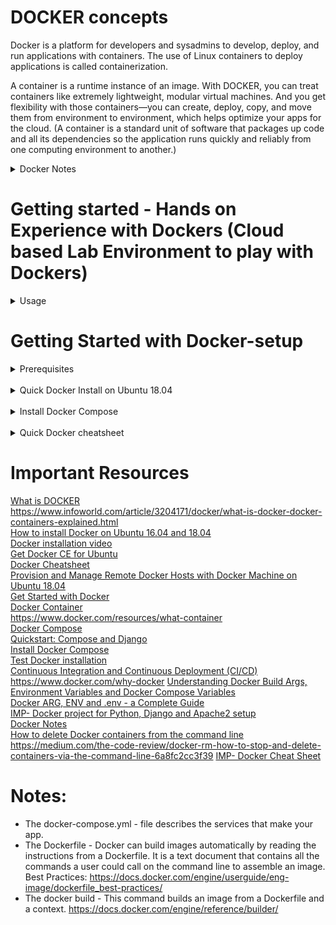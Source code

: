 # DOCKER concepts
Docker is a platform for developers and sysadmins to develop, deploy, and run applications with containers. The use of Linux containers to deploy applications is called containerization.

A container is a runtime instance of an image. With DOCKER, you can treat containers like extremely lightweight, modular virtual machines. And you get flexibility with those containers—you can create, deploy, copy, and move them from environment to environment, which helps optimize your apps for the cloud.
(A container is a standard unit of software that packages up code and all its dependencies so the application runs quickly and reliably from one computing environment to another.)

<details>
<summary>Docker Notes</summary>
 <br>
Containerization is increasingly popular because containers are:

* Flexible: Even the most complex applications can be containerized. <br>
* Lightweight: Containers leverage and share the host kernel. <br>
* Interchangeable: You can deploy updates and upgrades on-the-fly. <br>
* Portable: You can build locally, deploy to the cloud, and run anywhere. <br>
* Scalable: You can increase and automatically distribute container replicas. <br>
* Stackable: You can stack services vertically and on-the-fly.<br>

<b> How does Docker work? </b><br>
The Docker technology uses the Linux kernel and features of the kernel, like Cgroups and namespaces, to segregate processes so they can run independently.

1.	**Docker Machine** - Create Docker hosts on your computer, on cloud providers, and inside your own data center
2.	**Docker Compose** - A tool for defining and running multi-container Docker applications.
3.	**Docker Swarm** - A native clustering solution for Docker
4.	**Kubernetes** - Kubernetes is an open-source system for automating deployment, scaling, and management of containerized applications.

<b>Containers and virtual machines</b>
<br>
* A container runs natively on Linux and shares the kernel of the host machine with other containers. It runs a discrete process, taking no more memory than any other executable, making it lightweight.
* A virtual machine (VM) runs a full-blown “guest” operating system with virtual access to host resources through a hypervisor.

 <img src="https://github.com/sahanasj/docker-setup/blob/master/Docker-Installation-Images/containers-vs-vms.PNG" width="650">
</details>

# Getting started - Hands on Experience with Dockers (Cloud based Lab Environment to play with Dockers)
<details>
<summary>Usage</summary>
  <br>
https://labs.play-with-docker.com/
  <br>

<img src="https://github.com/sahanasj/docker-setup/blob/master/Docker-Installation-Images/docker-play.PNG" width="650">

<img src="https://github.com/sahanasj/docker-setup/blob/master/Docker-Installation-Images/docker-play-2.PNG" width="650">

<img src="https://github.com/sahanasj/docker-setup/blob/master/Docker-Installation-Images/docker-hub-3.PNG" width="650">

<br>

* Docker Hub Account * – Hub is a repository with all the images with  applications, resources of Docker.
It is just simple as like Git as such, Connect to Repo and pull the docker image and then launch Application.
<br>https://hub.docker.com/<br>

Login:
<br>
<img src="https://github.com/sahanasj/docker-setup/blob/master/Docker-Installation-Images/docker-hub.PNG" width="650">
<br>
Click on “Explore”:
<br>
<img src="https://github.com/sahanasj/docker-setup/blob/master/Docker-Installation-Images/docker-hub-2.PNG" width="650">
<br>
List of all Docker Images, Application etc..:
<br>
<img src="https://github.com/sahanasj/docker-setup/blob/master/Docker-Installation-Images/docker-hub-3.PNG" width="650">
<br>
</details>

# Getting Started with Docker-setup
<details>
 Installation of Docker on Ubuntu 18.04 and Use Docker<br>
<br>
<summary>Prerequisites</summary>
One Ubuntu 18.04 server set up with a non-root user with sudo privileges and a basic firewall configuration
  <br>
  <b>Install Required Packages</b>
  <br>
  Before installing Docker, you must make sure Ubuntu is ready!
  <br>
  $ sudo apt update
</details>
<br>

<details>
<summary>Quick Docker Install on Ubuntu 18.04</summary>
  <h5> Step 1 — Installing Docker </h5>
The Docker installation package available in the official Ubuntu 18.04 repository may not be the latest version. To get this latest version, install Docker from the official Docker repository. This section shows you how to do just that.
First, in order to ensure the downloads are valid, add the GPG key for the official Docker repository to your system:
  <br>

$ curl -fsSL https://download.docker.com/linux/ubuntu/gpg | sudo apt-key add -
<br>

To use add-apt-repository or apt-add-repository commands to add PPA
<br>

$ sudo apt-get install software-properties-common
<br>

Add the Docker repository to APT sources 
<br>
$ sudo add-apt-repository "deb [arch=amd64] https://download.docker.com/linux/ubuntu $(lsb_release -cs) stable"

<br>
Next, update the package database with the Docker packages from the newly added repo:
<br>
$ sudo apt-get update

<br>
<br>
Make sure you are about to install from the Docker repo instead of the default Ubuntu 18.04 repo:
<br>
$ apt-cache policy docker-ce

<br>
<br>
You should see output similar to the follow:

<img src="https://github.com/sahanasj/docker-setup/blob/master/Docker-Installation-Images/1.PNG" width="950">

<!-- ![alt text](https://github.com/sahanasj/docker-setup/blob/master/Docker-Installation-Images/1.PNG) -->

<b>Note</b>: Notice that docker-ce is not installed, but the candidate for installation is from the Docker repository for Ubuntu 16.04 (xenial).

<br>
Finally, install Docker:
<br>
$ sudo apt-get install -y docker-ce

<br>
<br>
Docker should now be installed, the daemon started, and the process enabled to start on boot. Check that it's running:
<br>
$	sudo systemctl status docker

<br>
<br>
The output should be similar to the following, showing that the service is active and running:

<img src="https://github.com/sahanasj/docker-setup/blob/master/Docker-Installation-Images/2.PNG" width="950">

<br>
Installing Docker now gives you not just the Docker service (daemon) but also the docker command line utility, or the Docker client.
<br>

<h5> Step 2 — Executing the Docker Command Without Sudo (Optional) </h5>
If you want to avoid typing sudo whenever you run the docker command, add your username to the docker group:
<br>
$	sudo usermod -aG docker ${USER}

<br>
<br>
To apply the new group membership, you can log out of the server and back in, or you can type the following:
<br>
$	su - ${USER}

<br>
<br>
You will be prompted to enter your user's password to continue. Afterwards, you can confirm that your user is now added to the docker group by typing:
<br>
$	id -nG

<br>
<br>
If you need to add a user to the docker group that you're not logged in as, declare that username explicitly using:
<br>
$	sudo usermod -aG docker username

<img src="https://github.com/sahanasj/docker-setup/blob/master/Docker-Installation-Images/3.PNG" width="950">

<h5> Step 3 — Using the Docker Command </h5>
With Docker installed and working, now's the time to become familiar with the command line utility. Using docker consists of passing it a chain of options and commands followed by arguments. The syntax takes this form:
<br>
$	docker [option] [command] [arguments]

<br>
<br>
To view all available subcommands, type:
<br>
$	docker

<br>
<br>
To view system-wide information about Docker, use:
<br>
$	docker info

<h5> Step 4 — Working with Docker Images </h5>
Docker containers are run from Docker images. By default, it pulls these images from Docker Hub, a Docker registry managed by Docker

<br>
<br>
To check whether you can access and download images from Docker Hub, type:
<br>
$	docker run hello-world

<br>
<br>
In the output, you should see the following message, which indicates that Docker is working correctly:

<img src="https://github.com/sahanasj/docker-setup/blob/master/Docker-Installation-Images/4.PNG" width="950">

<br>
You can search for images available on Docker Hub by using the docker command with the search subcommand. For example, to search for the Ubuntu image, type:
<br>
$	docker search ubuntu
<br>

<img src="https://github.com/sahanasj/docker-setup/blob/master/Docker-Installation-Images/5.PNG" width="950">

The script will crawl Docker Hub and return a listing of all images whose name matches the search string. In this case, the output will be similar to this:
</details>
<br>

<details>
<summary>Install Docker Compose</summary>
Docker Compose relies on Docker Engine for any meaningful work, so make sure you have Docker Engine installed either locally or remote, depending on your setup.
  
 # Install Compose on Linux systems (using Curl)
 
 1. Run this command to download the latest version of Docker Compose: <br>
 $ sudo curl -L "https://github.com/docker/compose/releases/download/1.23.2/docker-compose-$(uname -s)-$(uname -m)" -o /usr/local/bin/docker-compose
 
<b>Note:</b> check the Compose repository release page on GitHub for latest versions.
 https://github.com/docker/compose/releases
 
 2. Apply executable permissions to the binary:  <br>
 $ sudo chmod +x /usr/local/bin/docker-compose
 
 3. Test the installation.  <br>
 $ docker-compose --version
 
 Output:
 
 <img src="https://github.com/sahanasj/docker-setup/blob/master/Docker-Installation-Images/docker-compose.PNG" width="1050"> 
 
 4. To bring up both the container, run
 $ docker-compose up
 
 Note: When run at first time, It takes some time to finish the installation with all dependencies. <br>
 To run docker-compose in detached mode, use -d option. However you may want to use non-detached mode to see output messages. <br>
 To stop all containers started in docker-compose.yml, press CTRL+C if it is running in foreground, or you can run
 
 To stop all containers started in docker-compose.yml, press CTRL+C if it is running in foreground, or you can run
 $ docker-compose down
 
 Note: Usefull command to see container we have just created "$ docker container ls --all"
 
 <img src="https://github.com/sahanasj/docker-setup/blob/master/Docker-Installation-Images/docker-container-list.PNG" width="950">
 
 # Uninstallation
 
 To uninstall Docker Compose if you installed using curl: <br>
 $ sudo rm /usr/local/bin/docker-compose
 <br>
  
 To uninstall Docker Compose if you installed using pip:  <br>
 $ pip uninstall docker-compose
  <br>
 
</details>

<br>
<details>
<summary>Quick Docker cheatsheet</summary>

<b>Using Systemctl: to start and stop docker services</b>

$ sudo systemctl status docker
<br>
$ sudo systemctl stop docker
<br>
$ sudo systemctl start docker
<br>
$ sudo systemctl daemon-reload
<br>

[Or] 

$ sudo service docker status
<br>
$ sudo service docker stop
<br>
$ sudo service docker start
<br>

<b>Uninstall old versions</b>
<br>
Older versions of Docker were called docker or docker-engine. If these are installed, uninstall them:
<br>
$ sudo apt-get remove docker docker-engine docker.io

<b>Uninstall Docker CE</b>
<br>
Uninstall the Docker CE package:
<br>
$ sudo apt-get purge docker-ce
<br>

Images, containers, volumes, or customized configuration files on your host are not automatically removed. To delete all images, containers, and volumes:
<br>
$ sudo rm -rf /var/lib/docker
<br>
<b>Note:</b> You must delete any edited configuration files manually.

<b>List Docker CLI commands</b>
<br>
$ docker
<br>
$ docker container --help

<b> Display Docker version and info</b>
<br>
$ docker --version
<br>
$ docker version
<br>
$ docker info

<b>Execute Docker image</b>
<br>
$ docker run hello-world

<b>List Docker images</b>
<br>
$ docker image ls

<b>List Docker containers (running, all, all in quiet mode)</b>
<br>
$ docker container ls
<br>
$ docker container ls --all
<br>
$ docker container ls -aq
<br>
$ docker container ls -a
<br>
<br>
<b>Gracefully stop the specified container</b>
<br>
$ docker container stop <hash> 
<br>
<b>Force shutdown of the specified container</b>
<br>
$ docker container kill <hash> 
<br>
<b>Remove specified container</b>
<br>
$ docker container rm <hash>
  <br>
<b>Remove all containers</b>
<br>
$ docker container ls -a -q
<br>
<b>Remove specified image</b>
<br>
$ docker image rm <image id>
<br>
<b>Remove all images</b>
<br>
$ docker image ls -a -q
<br>
 <b>Create a container from ubuntu image</b> <br>
 $ docker run -name my-ubuntu -it ubuntu bash <br>
 The above command will create a docker container from base ubuntu image, name it my-ubuntu, run bash command (open bash shell) and keep standard input open (-i) and text input console open (-t, together -it). It will open a bash shell in the container, where you can execute any command.
 <br>
 
 <b>Create an image from Dockerfile</b> <br>
 $ docker build -t image_name . <br>
 <br>
 
 $ docker ps -a <br>
 ps command shows lot of information. However you can filter and format the output. Format should be a Go template string. For example to see only names of  container use following command –
 <br>
 $ docker ps --format "{{.Names}}"
 <br>
 
 <b>Start Container</b>
 <br>
 $ docker start <container>
 <br>
 $ docker start -i <container>
 <br>
 use stop command to stop the container
  $ docker stop -i <container>
 <br>
 To remove a container , use rm command (you can specify multiple containers names) –
 <br>
 $ docker rm <container-1> <container-2>
 <br>
 If you want to remove running container, use -f option
 <br>
 $ docker rm -f <container>
 <br>
create a container in detached mode.
 <br>
 $ docker run -d -it --name <container> ubuntu
 <br>
 -d option runs docker container in background (detached mode). You will immediately return to command prompt after executing the above command.
 <br>
 To attach to the  the above container and the process that started it (in this case /bin/bash) –
 <br>
 $ docker attach <container>
 <br>
 This will allow you to execute commands in bash shell that was started in the container when container was run.
<br>

If you do not want to terminate the container upon existing the bash shell, you can use exec command.
<br>
$ docker exec -it <container> bash
<br>
This will open a new bash shell. Exiting that shell will not terminate the container because it was not the command that started the container.
<br>
<b>Deleting Image</b>
To remove images, use rmi command. Note that there should be no container based on the images you want to delete. If there are containers using images to be deleted, then remove those containers first using rm command mentioned above.
<br>
$ docker rmi my-image1 my-image2
<br>
Instead of names you can also use image ids.
<br>
<p>Stop and remove all docker containers and images</p>
<b>List all containers (only IDs)</b> <br>
$docker ps -aq <br>

<b>Stop all running containers</b> <br>
$ docker stop $(docker ps -aq) <br>

<b>Remove all containers</b> <br>
$docker rm $(docker ps -aq) <br>

<b>Remove all images</b> <br>
$ docker rmi $(docker images -q) <br>

<b>Remove all containers</b>, so be careful <br>
$ docker rm $(docker ps -a -q)
<br>
-q option tells ps command to return only ids, which are then fed to rm command.
docker ps list containers <br>
-a the option to list all containers, even stopped ones. Without this, it defaults to only listing running containers
<br>

Here is an example of using filters to remove containers (this example removes all containers starting with my-ubuntu)
<br>
$ docker rm $(docker ps --filter name=my-ubuntu* -q)
<br>

<b>Delete all Images</b>
Following command deletes all images, so again be careful –
<br>
$ docker rmi $(docker images -q)
<br>

<b>To delete by filtering on image name –</b>
<br>
$ docker rmi ($docker images *my-ubuntu*)
<br>

<b>Mapping folder from host to container</b>
To share folder from the host to a container, use the same -v option, but specify <host-folder-name>:<path-in-container> argument. 
<br>
$ docker run --rm -it -v ${PWD}:/src ubuntu
<br>
${PWD} tells docker to map present working directory.

<br>
<b>Using volumes for backup and restore</b>
Backing up data from one container and restoring it in another.
<br>
$ docker inspect my-db
<br>

$ docker run --rm --volumes-from my-db -v ${pwd}/backup-data:/backup-data ubuntu tar cvf /backup-data/my-db-volume.tar /var/lib/mysql
<br>
We are using –rm because we want to create a temporary container. The container will be terminated after the command is finished.
<br>

<b>To restore the data –</b>
<br>
$ docker run --rm --volumes-from my-new-db -v $(pwd)/data-backup:/backup-data ubuntu bash -c "cd / && tar xvf /backup-data/my-db-data.tar"
<br>
Here we are restoring the data into newly created my-new-db container (created with mysql base image). We are using volumes from the new db container, so /var/lib/mysql folder is available to the temporary container. 

<br>

<b>Creating image from container</b>
<br>
create a container from some base image
<br>
$ docker export -o /my-images/container1-image.tar container1
<br>
Specify output file path using -o option. The last argument is name of the container from which you want to create an image.
<br>
To create image from the exported file, use import command –
<br>
$ docker import /my-images/container1-image.tar container1-image
<br>
The above command will create image named container1-image from container1-image.tar file.
<br>
<b>Log in to CLI session using your Docker credentials</b>
<br>
$ docker login
<br>
 <b>Tag <image> for upload to registry</b>
  <br>
  $ docker tag <image> username/repository:tag
  <br>
  <b>Upload tagged image to registry</b>
  <br>
  $ docker push username/repository:tag
  <br>
  <b>Run image from a registry</b>
  <br>
  $ docker run username/repository:tag
  <br>
   
<h5> Services and Stacks Commands </h5>
<b>List stacks or apps</b>
<br>
$ docker stack ls 
<br>
<b>Run the specified Compose file</b>
<br>
$ docker stack deploy -c <composefile> <appname>
<br>
<b>List running services associated with an app</b>
<br>
$ docker service ls 
<br>
<b>List tasks associated with an app</b>
<br>
$ docker service ps <service>
<br>
<b>Inspect task or container</b>
<br>
$ docker inspect <task or container>
<br>
<b>List container IDs</b>
<br>
$ docker container ls -q 
<br>
<b>Tear down an application</b>
<br>
$ docker stack rm <appname>
<br>
<b>Take down a single node swarm from the manager</b>
<br>
$ docker swarm leave --force
<br>
  
<h5> Docker Swarms commands </h5>

<b>Create a VM (Mac, Win7, Linux)</b>
<br>
$ docker-machine create --driver virtualbox myvm1
<br>
<b>Create a VM - Win10</b>
<br>
$ docker-machine create -d hyperv --hyperv-virtual-switch "myswitch" myvm1
<br>
<b>View basic information about your node</b>
<br>
$ docker-machine env myvm1  
<br>
<b>List the nodes in your swarm</b>
<br>
$ docker-machine ssh myvm1 "docker node ls"
<br>
<b>Inspect a node</b>
<br>
$ docker-machine ssh myvm1 "docker node inspect <node ID>"
<br>
<b>View join token</b>
<br>
$ docker-machine ssh myvm1 "docker swarm join-token -q worker"
<br>
<b>Open an SSH session with the VM; type "exit" to end</b>
<br>
$ docker-machine ssh myvm1
<br>
<b>View nodes in swarm (while logged on to manager)</b>
<br>
$ docker node ls
<br>
<b>Make the worker leave the swarm</b>
<br>
$ docker-machine ssh myvm2 "docker swarm leave"
<br>
<b>Make master leave, kill swarm</b>
<br>
$ docker-machine ssh myvm1 "docker swarm leave -f"
<br>
<b>list VMs, asterisk shows which VM this shell is talking to</b>
<br>
$ docker-machine ls
<br>
<b>Start a VM that is currently not running</b>
<br>
$ docker-machine start myvm1
<br>
<b>show environment variables and command for myvm1</b>
<br>
$ docker-machine env myvm1
<br>
<b>Deploy an app; command shell must be set to talk to manager (myvm1), uses local Compose file</b>
<br>
$ docker stack deploy -c <file> <app>
<br>
<b>Copy file to node's home dir (only required if you use ssh to connect to manager and deploy the app)</b>
<br>
$ docker-machine scp docker-compose.yml myvm1:~
<br>
<b>Deploy an app using ssh (you must have first copied the Compose file to myvm1)</b>
<br>
$ docker-machine ssh myvm1 "docker stack deploy -c <file> <app>"
<br>
<b>Disconnect shell from VMs, use native docker</b>
<br>
$ eval $(docker-machine env -u)
<br>
<b>Stop all running VMs</b>
<br>
$ docker-machine stop $(docker-machine ls -q)
<br>
<b>Delete all VMs and their disk images</b>
<br>
$ docker-machine rm $(docker-machine ls -q)
<br>
 <b>Useful information</b>
 <br>
 
* [`docker create`](https://docs.docker.com/engine/reference/commandline/create) creates a container but does not start it.
* [`docker rename`](https://docs.docker.com/engine/reference/commandline/rename/) allows the container to be renamed.
* [`docker run`](https://docs.docker.com/engine/reference/commandline/run) creates and starts a container in one operation.
* [`docker rm`](https://docs.docker.com/engine/reference/commandline/rm) deletes a container.
* [`docker update`](https://docs.docker.com/engine/reference/commandline/update/) updates a container's resource limits.

### Starting and Stopping

* [`docker start`](https://docs.docker.com/engine/reference/commandline/start) starts a container so it is running.
* [`docker stop`](https://docs.docker.com/engine/reference/commandline/stop) stops a running container.
* [`docker restart`](https://docs.docker.com/engine/reference/commandline/restart) stops and starts a container.
* [`docker pause`](https://docs.docker.com/engine/reference/commandline/pause/) pauses a running container, "freezing" it in place.
* [`docker unpause`](https://docs.docker.com/engine/reference/commandline/unpause/) will unpause a running container.
* [`docker wait`](https://docs.docker.com/engine/reference/commandline/wait) blocks until running container stops.
* [`docker kill`](https://docs.docker.com/engine/reference/commandline/kill) sends a SIGKILL to a running container.
* [`docker attach`](https://docs.docker.com/engine/reference/commandline/attach) will connect to a running container.
 
 ### Info

* [`docker ps`](https://docs.docker.com/engine/reference/commandline/ps) shows running containers.
* [`docker logs`](https://docs.docker.com/engine/reference/commandline/logs) gets logs from container.  (You can use a custom log driver, but logs is only available for `json-file` and `journald` in 1.10).
* [`docker inspect`](https://docs.docker.com/engine/reference/commandline/inspect) looks at all the info on a container (including IP address).
* [`docker events`](https://docs.docker.com/engine/reference/commandline/events) gets events from container.
* [`docker port`](https://docs.docker.com/engine/reference/commandline/port) shows public facing port of container.
* [`docker top`](https://docs.docker.com/engine/reference/commandline/top) shows running processes in container.
* [`docker stats`](https://docs.docker.com/engine/reference/commandline/stats) shows containers' resource usage statistics.
* [`docker diff`](https://docs.docker.com/engine/reference/commandline/diff) shows changed files in the container's FS.

## Networks

Docker has a [networks](https://docs.docker.com/engine/userguide/networking/) feature. Not much is known about it, so this is a good place to expand the cheat sheet. There is a note saying that it's a good way to configure docker containers to talk to each other without using ports. See [working with networks](https://docs.docker.com/engine/userguide/networking/work-with-networks/) for more details.

### Lifecycle

* [`docker network create`](https://docs.docker.com/engine/reference/commandline/network_create/)
* [`docker network rm`](https://docs.docker.com/engine/reference/commandline/network_rm/)

### Info

* [`docker network ls`](https://docs.docker.com/engine/reference/commandline/network_ls/)
* [`docker network inspect`](https://docs.docker.com/engine/reference/commandline/network_inspect/)

### Connection

* [`docker network connect`](https://docs.docker.com/engine/reference/commandline/network_connect/)
* [`docker network disconnect`](https://docs.docker.com/engine/reference/commandline/network_disconnect/)

You can specify a [specific IP address for a container](https://blog.jessfraz.com/post/ips-for-all-the-things/):

```
# create a new bridge network with your subnet and gateway for your ip block
docker network create --subnet 203.0.113.0/24 --gateway 203.0.113.254 iptastic

# run a nginx container with a specific ip in that block
$ docker run --rm -it --net iptastic --ip 203.0.113.2 nginx

# curl the ip from any other place (assuming this is a public ip block duh)
$ curl 203.0.113.2
```

## Images

Images are just [templates for docker containers](https://docs.docker.com/engine/understanding-docker/#how-does-a-docker-image-work).

### Lifecycle

* [`docker images`](https://docs.docker.com/engine/reference/commandline/images) shows all images.
* [`docker import`](https://docs.docker.com/engine/reference/commandline/import) creates an image from a tarball.
* [`docker build`](https://docs.docker.com/engine/reference/commandline/build) creates image from Dockerfile.
* [`docker commit`](https://docs.docker.com/engine/reference/commandline/commit) creates image from a container, pausing it temporarily if it is running.
* [`docker rmi`](https://docs.docker.com/engine/reference/commandline/rmi) removes an image.
* [`docker load`](https://docs.docker.com/engine/reference/commandline/load) loads an image from a tar archive as STDIN, including images and tags (as of 0.7).
* [`docker save`](https://docs.docker.com/engine/reference/commandline/save) saves an image to a tar archive stream to STDOUT with all parent layers, tags & versions (as of 0.7).

### Info

* [`docker history`](https://docs.docker.com/engine/reference/commandline/history) shows history of image.
* [`docker tag`](https://docs.docker.com/engine/reference/commandline/tag) tags an image to a name (local or registry).
 
 ## Registry & Repository

A repository is a *hosted* collection of tagged images that together create the file system for a container.

A registry is a *host* -- a server that stores repositories and provides an HTTP API for [managing the uploading and downloading of repositories](https://docs.docker.com/engine/tutorials/dockerrepos/).

Docker.com hosts its own [index](https://hub.docker.com/) to a central registry which contains a large number of repositories.  Having said that, the central docker registry [does not do a good job of verifying images](https://titanous.com/posts/docker-insecurity) and should be avoided if you're worried about security.

* [`docker login`](https://docs.docker.com/engine/reference/commandline/login) to login to a registry.
* [`docker logout`](https://docs.docker.com/engine/reference/commandline/logout) to logout from a registry.
* [`docker search`](https://docs.docker.com/engine/reference/commandline/search) searches registry for image.
* [`docker pull`](https://docs.docker.com/engine/reference/commandline/pull) pulls an image from registry to local machine.
* [`docker push`](https://docs.docker.com/engine/reference/commandline/push) pushes an image to the registry from local machine.
 
 
 ## Dockerfile

[The configuration file](https://docs.docker.com/engine/reference/builder/). Sets up a Docker container when you run `docker build` on it. Vastly preferable to `docker commit`.  

Here are some common text editors and their syntax highlighting modules you could use to create Dockerfiles:
* If you use [jEdit](http://jedit.org), I've put up a syntax highlighting module for [Dockerfile](https://github.com/wsargent/jedit-docker-mode) you can use.
* [Sublime Text 2](https://packagecontrol.io/packages/Dockerfile%20Syntax%20Highlighting)
* [Atom](https://atom.io/packages/language-docker)
* [Vim](https://github.com/ekalinin/Dockerfile.vim)
* [Emacs](https://github.com/spotify/dockerfile-mode)
* [TextMate](https://github.com/docker/docker/tree/master/contrib/syntax/textmate)
* [VS Code](https://github.com/Microsoft/vscode-docker)
* Also see [Docker meets the IDE](https://domeide.github.io/)

### Instructions

* [.dockerignore](https://docs.docker.com/engine/reference/builder/#dockerignore-file)
* [FROM](https://docs.docker.com/engine/reference/builder/#from) Sets the Base Image for subsequent instructions.
* [MAINTAINER (deprecated - use LABEL instead)](https://docs.docker.com/engine/reference/builder/#maintainer-deprecated) Set the Author field of the generated images.
* [RUN](https://docs.docker.com/engine/reference/builder/#run) execute any commands in a new layer on top of the current image and commit the results.
* [CMD](https://docs.docker.com/engine/reference/builder/#cmd) provide defaults for an executing container.
* [EXPOSE](https://docs.docker.com/engine/reference/builder/#expose) informs Docker that the container listens on the specified network ports at runtime.  NOTE: does not actually make ports accessible.
* [ENV](https://docs.docker.com/engine/reference/builder/#env) sets environment variable.
* [ADD](https://docs.docker.com/engine/reference/builder/#add) copies new files, directories or remote file to container.  Invalidates caches. Avoid `ADD` and use `COPY` instead.
* [COPY](https://docs.docker.com/engine/reference/builder/#copy) copies new files or directories to container.  Note that this only copies as root, so you have to chown manually regardless of your USER / WORKDIR setting.  See https://github.com/moby/moby/issues/30110
* [ENTRYPOINT](https://docs.docker.com/engine/reference/builder/#entrypoint) configures a container that will run as an executable.
* [VOLUME](https://docs.docker.com/engine/reference/builder/#volume) creates a mount point for externally mounted volumes or other containers.
* [USER](https://docs.docker.com/engine/reference/builder/#user) sets the user name for following RUN / CMD / ENTRYPOINT commands.
* [WORKDIR](https://docs.docker.com/engine/reference/builder/#workdir) sets the working directory.
* [ARG](https://docs.docker.com/engine/reference/builder/#arg) defines a build-time variable.
* [ONBUILD](https://docs.docker.com/engine/reference/builder/#onbuild) adds a trigger instruction when the image is used as the base for another build.
* [STOPSIGNAL](https://docs.docker.com/engine/reference/builder/#stopsignal) sets the system call signal that will be sent to the container to exit.
* [LABEL](https://docs.docker.com/engine/userguide/labels-custom-metadata/) apply key/value metadata to your images, containers, or daemons.
<br>


</details>

# Important Resources
[What is DOCKER](https://www.redhat.com/en/topics/containers/what-is-docker)<br>
https://www.infoworld.com/article/3204171/docker/what-is-docker-docker-containers-explained.html <br>
[How to install Docker on Ubuntu 16.04 and 18.04](https://www.digitalocean.com/community/tutorials/how-to-install-and-use-docker-on-ubuntu-16-04/)<br>
[Docker installation video](https://www.youtube.com/watch?v=hY34PpllKf4)<br>
[Get Docker CE for Ubuntu](https://docs.docker.com/install/linux/docker-ce/ubuntu/)<br>
[Docker Cheatsheet](https://github.com/wsargent/docker-cheat-sheet)<br>
[Provision and Manage Remote Docker Hosts with Docker Machine on Ubuntu 18.04](https://www.digitalocean.com/community/tutorials/how-to-provision-and-manage-remote-docker-hosts-with-docker-machine-on-ubuntu-18-04/)<br>
[Get Started with Docker](https://docs.docker.com/get-started/)<br>
[Docker Container](https://www.docker.com/resources/what-container/)<br>
https://www.docker.com/resources/what-container <br>
[Docker Compose](https://docs.docker.com/compose/)<br>
[Quickstart: Compose and Django](https://docs.docker.com/compose/django/)<br>
[Install Docker Compose](https://docs.docker.com/compose/install/)<br>
[Test Docker installation](https://docs.docker.com/get-started/)<br>
[Continuous Integration and Continuous Deployment (CI/CD)](https://www.docker.com/solutions/cicd)<br>
https://www.docker.com/why-docker
[Understanding Docker Build Args, Environment Variables and Docker Compose Variables](https://vsupalov.com/docker-env-vars/)<br>
[Docker ARG, ENV and .env - a Complete Guide](https://vsupalov.com/docker-arg-env-variable-guide/) <br>
[IMP- Docker project for Python, Django and Apache2 setup](https://github.com/ramkulkarni1/django-apache2-docker) <br>
[Docker Notes](http://ramkulkarni.com/blog/docker-notes/) <br>
[How to delete Docker containers from the command line](http://blog.baudson.de/blog/stop-and-remove-all-docker-containers-and-images) <br>
https://medium.com/the-code-review/docker-rm-how-to-stop-and-delete-containers-via-the-command-line-6a8fc2cc3f39
[IMP- Docker Cheat Sheet](https://github.com/sahanasj/docker-cheat-sheet)


# Notes:
* The docker-compose.yml - file describes the services that make your app.
* The Dockerfile - Docker can build images automatically by reading the instructions from a Dockerfile. It is a text document that contains all the commands a user could call on the command line to assemble an image. 
Best Practices: https://docs.docker.com/engine/userguide/eng-image/dockerfile_best-practices/
* The docker build - This command builds an image from a Dockerfile and a context.
https://docs.docker.com/engine/reference/builder/





